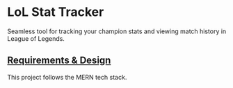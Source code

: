 # LoL Stat Tracker
Seamless tool for tracking your champion stats and viewing match history in League of Legends.

## [Requirements & Design](https://mountain-pea-e73.notion.site/LoL-Stat-Tracker-343f97e0740043f09ba68a6295be1736)

This project follows the MERN tech stack.
